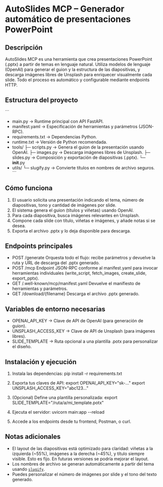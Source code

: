 AutoSlides MCP – Generador automático de presentaciones PowerPoint
==================================================================

Descripción
-----------
AutoSlides MCP es una herramienta que crea presentaciones PowerPoint (.pptx) a partir de temas en lenguaje natural. Utiliza modelos de lenguaje (OpenAI) para generar el guion y la estructura de las diapositivas, y descarga imágenes libres de Unsplash para enriquecer visualmente cada slide. Todo el proceso es automático y configurable mediante endpoints HTTP.

Estructura del proyecto
-----------------------
´´´
- main.py                → Runtime principal con API FastAPI.
- manifest.yaml          → Especificación de herramientas y parámetros (JSON-RPC).
- requirements.txt       → Dependencias Python.
- runtime.txt            → Versión de Python recomendada.
- tools/
    ├─ scripts.py        → Genera el guion de la presentación usando OpenAI.
    ├─ images.py         → Descarga imágenes libres de Unsplash.
    ├─ slides.py         → Composición y exportación de diapositivas (.pptx).
    └─ __init__.py
- utils/
    └─ slugify.py        → Convierte títulos en nombres de archivo seguros.
´´´

Cómo funciona
-------------
1. El usuario solicita una presentación indicando el tema, número de diapositivas, tono y cantidad de imágenes por slide.
2. El sistema genera el guion (títulos y viñetas) usando OpenAI.
3. Para cada diapositiva, busca imágenes relevantes en Unsplash.
4. Compone cada slide con título, viñetas e imágenes, y añade notas si se desea.
5. Exporta el archivo .pptx y lo deja disponible para descarga.

Endpoints principales
---------------------
- POST /generate
    Orquesta todo el flujo: recibe parámetros y devuelve la ruta y URL de descarga del .pptx generado.
- POST /mcp
    Endpoint JSON-RPC conforme al manifest.yaml para invocar herramientas individuales (write_script, fetch_images, create_slide, export_pptx).
- GET /.well-known/mcp/manifest.yaml
    Devuelve el manifiesto de herramientas y parámetros.
- GET /download/{filename}
    Descarga el archivo .pptx generado.

Variables de entorno necesarias
-------------------------------
- OPENAI_API_KEY           → Clave de API de OpenAI (para generación de guion).
- UNSPLASH_ACCESS_KEY      → Clave de API de Unsplash (para imágenes libres).
- SLIDE_TEMPLATE           → Ruta opcional a una plantilla .potx para personalizar el diseño.

Instalación y ejecución
-----------------------
1. Instala las dependencias:
   pip install -r requirements.txt

2. Exporta tus claves de API:
   export OPENAI_API_KEY="sk-..."
   export UNSPLASH_ACCESS_KEY="abc123..."

3. (Opcional) Define una plantilla personalizada:
   export SLIDE_TEMPLATE="/ruta/a/mi_template.potx"

4. Ejecuta el servidor:
   uvicorn main:app --reload

5. Accede a los endpoints desde tu frontend, Postman, o curl.

Notas adicionales
-----------------
- El layout de las diapositivas está optimizado para claridad: viñetas a la izquierda (~55%), imágenes a la derecha (~45%), y título siempre visible. Esto es fijo. En futuras versiones se podría mejorar el layout.
- Los nombres de archivo se generan automáticamente a partir del tema usando [`slugify`](utils/slugify.py).
- Puedes personalizar el número de imágenes por slide y el tono del texto generado.
